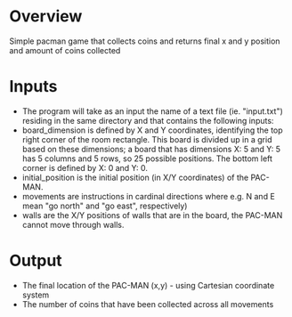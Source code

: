 # Overview
Simple pacman game that collects coins and returns final x and y position and amount of coins collected

# Inputs
- The program will take as an input the name of a text file (ie. "input.txt") residing in the same directory and that contains the following inputs:
- board_dimension is defined by X and Y coordinates, identifying the top right corner of the room rectangle. This board is divided up in a grid based on these dimensions; a board that has dimensions X: 5 and Y: 5 has 5 columns and 5 rows, so 25 possible positions. The bottom left corner is defined by X: 0 and Y: 0.
- initial_position is the initial position (in X/Y coordinates) of the PAC-MAN.
- movements are instructions in cardinal directions where e.g. N and E mean "go north" and "go east", respectively)
- walls are the X/Y positions of walls that are in the board, the PAC-MAN cannot move through walls.

# Output
- The final location of the PAC-MAN (x,y) - using Cartesian coordinate system
- The number of coins that have been collected across all movements

